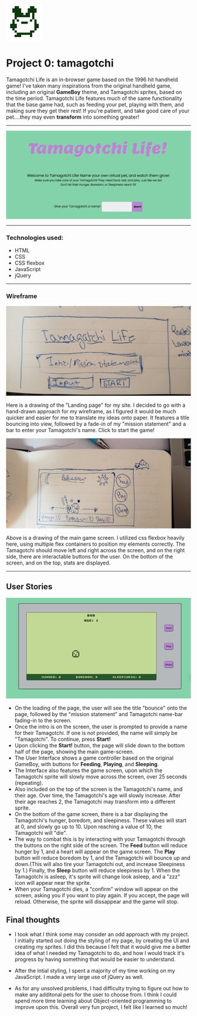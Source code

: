 ![tamagotchi sprite](/images/adult-sprite-0.png)
# Project 0: tamagotchi

Tamagotchi Life is an in-browser game based on the 1996 hit handheld game! I've taken many inspirations from the original handheld game, including an original **GameBoy** theme, and Tamagotchi sprites, based on the time period. Tamagotchi Life features much of the same functionality that the base game had, such as feeding your pet, playing with them, and making sure they get their rest! If you're patient, and take good care of your pet....they may even **transform** into something greater!

--- 

![landing page](/wireframe-images/Tamagotchi-landing.png)

---

### Technologies used:

* HTML
* CSS 
* CSS flexbox
* JavaScript
* jQuery

---

### Wireframe

![landing page wire frame](/wireframe-images/20200923_103611.jpg)

Here is a drawing of the "Landing page" for my site. I decided to go with a hand-drawn approach for my wireframe, as I figured it would be much quicker and easier for me to translate my ideas onto paper. It features a title bouncing into view, followed by a fade-in of my "mission statement" and a bar to enter your Tamagotchi's name. Click to start the game!

![game screen wireframe](/wireframe-images/20200923_103605.jpg)

Above is a drawing of the main game screen. I utilized css flexbox heavily here, using multiple flex containers to position my elements correctly. The Tamagotchi should move left and right across the screen, and on the right side, there are interactable buttons for the user. On the bottom of the screen, and on the top, stats are displayed. 

---

## User Stories 

![game screen](/wireframe-images/Tamagotchi-gameplay.png)

* On the loading of the page, the user will see the title "bounce" onto the page, followed by the "mission statement" and Tamagotchi name-bar fading-in to the screen. 
* Once the intro is on the screen, the user is prompted to provide a name for their Tamagotchi. If one is not provided, the name will simply be "Tamagotchi". To continue, press **Start!**
* Upon clicking the **Start!** button, the page will slide down to the bottom half of the page, showing the main game-screen.
* The User Interface shows a game controller based on the original GameBoy, with buttons for **Feeding**, **Playing**, and **Sleeping**. 
* The Interface also features the game screen, upon which the Tamagotchi sprite will slowly move across the screen, over 25 seconds (repeating). 
* Also included on the top of the screen is the Tamagotchi's name, and their age. Over time, the Tamagotchi's age will slowly increase. After their age reaches 2, the Tamagotchi may transform into a different sprite.
* On the bottom of the game screen, there is a bar displaying the Tamagotchi's hunger, boredom, and sleepiness. These values will start at 0, and slowly go up to 10. Upon reaching a value of 10, the Tamagotchi will "die". 
* The way to combat this is by interacting with your Tamagotchi through the buttons on the right side of the screen. The **Feed** button will reduce hunger by 1, and a heart will appear on the game screen. The **Play** button will reduce boredom by 1, and the Tamagotchi will bounce up and down.(This will also tire your Tamagotchi out, and increase Sleepiness by 1.) Finally, the **Sleep** button will reduce sleepiness by 1. When the Tamagotchi is asleep, it's sprite will change look asleep, and a "zzz" icon will appear near the sprite.
* When your Tamagotchi dies, a "confirm" window will appear on the screen, asking you if you want to play again. If you accept, the page will reload. Otherwise, the sprite will dissappear and the game will stop.

## Final thoughts
* I took what I think some may consider an odd approach with my project. I initially started out doing the styling of my page, by creating the UI and creating my sprites. I did this because I felt that it would give me a better idea of what I needed my Tamagotchi to do, and how I would track it's progress by having something that would be easier to understand. 
    
* After the intial styling, I spent a majority of my time working on my JavaScript. I made a very large use of jQuery as well. 

* As for any unsolved problems, I had difficulty trying to figure out how to make any additonal pets for the user to choose from. I think I could spend more time learning about Object-oriented programming to improve upon this. Overall very fun project, I felt like I learned so much!
